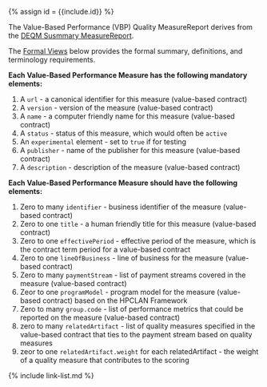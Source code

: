 {% assign id = {{include.id}} %}

The Value-Based Performance (VBP) Quality MeasureReport derives from the [DEQM Susmmary MeasureReport](http://hl7.org/fhir/us/davinci-deqm/StructureDefinition/summary-measurereport-deqm).  

The [Formal Views](StructureDefinition-vbp-quality-measurereport.html#profile) below provides the formal summary, definitions, and terminology requirements.

**Each Value-Based Performance Measure has the following mandatory elements:**
1. A `url` - a canonical identifier for this measure (value-based contract)
1. A `version` - version of the measure (value-based contract)
1. A `name` - a computer friendly name for this measure (value-based contract)
1. A `status` - status of this measure, which would often be `active`
1. An `experimental` element - set to `true` if for testing
1. A `publisher` - name of the publisher for this measure (value-based contract)
1. A `description` - description of the measure (value-based contract)

**Each Value-Based Performance Measure should have the following elements:**
1. Zero to many `identifier` - business identifier of the measure (value-based contract)
1. Zero to one `title` - a human friendly title for this measure (value-based contract)
1. Zero to one `effectivePeriod` - effective period of the measure, which is the contract term period for a value-based contract
1. Zero to one `lineOfBusiness` - line of business for the measure (value-based contract)
1. Zero to many `paymentStream` - list of payment streams covered in the measure (value-based contract)
1. Zeor to one `programModel` - program model for the measure (value-based contract) based on the HPCLAN Framework
1. Zero to many `group.code` - list of performance metrics that could be reported on the measure (value-based contract)
1. zero to many `relatedArtifact` - list of quality measures specified in the value-based contract that ties to the payment stream based on quality measures
1. zeor to one `relatedArtifact.weight` for each relatedArtifact - the weight of a quality measure that contributes to the scoring


{% include link-list.md %}
